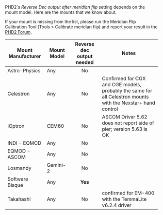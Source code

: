 PHD2's _Reverse Dec output after meridian flip_ setting depends on the mount model.  Here are the mounts that we know about.

If your mount is missing from the list, please run the Meridian Flip Calibration Tool (Tools > Calibrate meridian flip) and report your result in the [PHD2 Forum](https://groups.google.com/forum/?fromgroups=#!forum/open-phd-guiding).

|Mount Manufacturer|Mount Model|Reverse dec output needed|Notes|
|----|----|:----:|----|
|Astro-Physics|Any|No||
|Celestron|Any|No|Confirmed for CGX and CGE models, probably the same for all Celestron mounts with the Nexstar+ hand control|
|iOptron|CEM60|No|ASCOM Driver 5.62 does not report side of pier; version 5.63 is OK|
|INDI - EQMOD|Any|No||
|EQMOD - ASCOM|Any|No||
|Losmandy|Gemini-2|No||
|Software Bisque|Any|**Yes**||
|Takahashi|Any|No|confirmed for EM-400 with the TemmaLite v6.2.4 driver|
